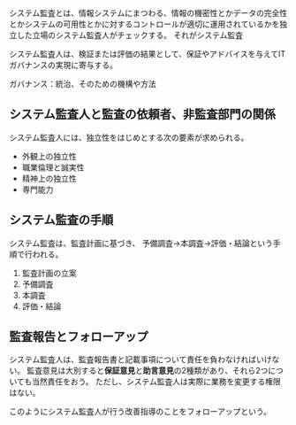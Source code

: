 システム監査とは、情報システムにまつわる、情報の機密性とかデータの完全性とかシステムの可用性とかに対するコントロールが適切に運用されているかを独立した立場のシステム監査人がチェックする。
それがシステム監査


システム監査人は、検証または評価の結果として、保証やアドバイスを与えてITガバナンスの実現に寄与する。

ガバナンス：統治、そのための機構や方法

## システム監査人と監査の依頼者、非監査部門の関係

システム監査人には、独立性をはじめとする次の要素が求められる。

- 外観上の独立性
- 職業倫理と誠実性
- 精神上の独立性
- 専門能力

## システム監査の手順

システム監査は、監査計画に基づき、
予備調査→本調査→評価・結論という手順で行われる。

1. 監査計画の立案
2. 予備調査
3. 本調査
4. 評価・結論

## 監査報告とフォローアップ

システム監査人は、監査報告書と記載事項について責任を負わなければいけない。
監査意見は大別すると**保証意見**と**助言意見**の2種類があり、それら2つについても当然責任をおう。
ただし、システム監査人は実際に業務を変更する権限はない。

このようにシステム監査人が行う改善指導のことをフォローアップという。